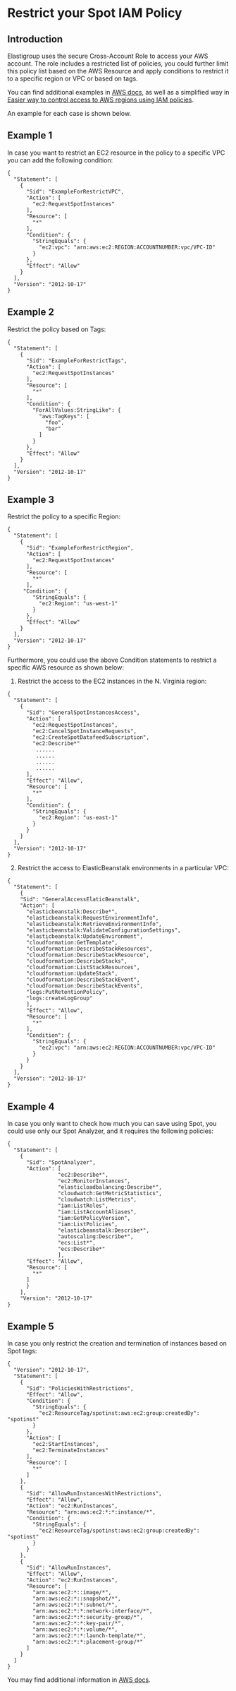 # Restrict your Spot IAM Policy

## Introduction

Elastigroup uses the secure Cross-Account Role to access your AWS account. The role includes a restricted list of policies, you could further limit this policy list based on the AWS Resource and apply conditions to restrict it to a specific region or VPC or based on tags.

You can find additional examples in [AWS docs](https://docs.aws.amazon.com/IAM/latest/UserGuide/reference_policies_elements_condition.html), as well as a simplified way in [Easier way to control access to AWS regions using IAM policies](https://aws.amazon.com/blogs/security/easier-way-to-control-access-to-aws-regions-using-iam-policies/).

An example for each case is shown below.

## Example 1

In case you want to restrict an EC2 resource in the policy to a specific VPC you can add the following condition:

```
{
  "Statement": [
    {
      "Sid": "ExampleForRestrictVPC",
      "Action": [
        "ec2:RequestSpotInstances"
      ],
      "Resource": [
        "*"
      ],
      "Condition": {
        "StringEquals": {
          "ec2:vpc": "arn:aws:ec2:REGION:ACCOUNTNUMBER:vpc/VPC-ID"
        }
      },
      "Effect": "Allow"
    }
  ],
  "Version": "2012-10-17"
}
```

## Example 2

Restrict the policy based on Tags:

```
{
  "Statement": [
    {
      "Sid": "ExampleForRestrictTags",
      "Action": [
        "ec2:RequestSpotInstances"
      ],
      "Resource": [
        "*"
      ],
      "Condition": {
        "ForAllValues:StringLike": {
          "aws:TagKeys": [
            "foo",
            "bar"
          ]
        }
      },
      "Effect": "Allow"
    }
  ],
  "Version": "2012-10-17"
}

```

## Example 3

Restrict the policy to a specific Region:

```
{
  "Statement": [
    {
      "Sid": "ExampleForRestrictRegion",
      "Action": [
        "ec2:RequestSpotInstances"
      ],
      "Resource": [
        "*"
      ],
     "Condition": {
        "StringEquals": {
          "ec2:Region": "us-west-1"
        }
      },
      "Effect": "Allow"
    }
  ],
  "Version": "2012-10-17"
}

```

Furthermore, you could use the above Condition statements to restrict a specific AWS resource as shown below:

1. Restrict the access to the EC2 instances in the N. Virginia region:

```
{
  "Statement": [
    {
      "Sid": "GeneralSpotInstancesAccess",
      "Action": [
        "ec2:RequestSpotInstances",
        "ec2:CancelSpotInstanceRequests",
        "ec2:CreateSpotDatafeedSubscription",
        "ec2:Describe*"
         ......
         ......
         ......
         ......
      ],
      "Effect": "Allow",
      "Resource": [
        "*"
      ],
      "Condition": {
        "StringEquals": {
          "ec2:Region": "us-east-1"
        }
      }
    }
  ],
  "Version": "2012-10-17"
}

```

2. Restrict the access to ElasticBeanstalk environments in a particular VPC:

```
{
  "Statement": [
    {
    "Sid": "GeneralAccessElaticBeanstalk",
    "Action": [
      "elasticbeanstalk:Describe*",
      "elasticbeanstalk:RequestEnvironmentInfo",
      "elasticbeanstalk:RetrieveEnvironmentInfo",
      "elasticbeanstalk:ValidateConfigurationSettings",
      "elasticbeanstalk:UpdateEnvironment",
      "cloudformation:GetTemplate",
      "cloudformation:DescribeStackResources",
      "cloudformation:DescribeStackResource",
      "cloudformation:DescribeStacks",
      "cloudformation:ListStackResources",
      "cloudformation:UpdateStack",
      "cloudformation:DescribeStackEvent",
      "cloudformation:DescribeStackEvents",
      "logs:PutRetentionPolicy",
      "logs:createLogGroup"
      ],
      "Effect": "Allow",
      "Resource": [
        "*"
      ],
      "Condition": {
        "StringEquals": {
          "ec2:vpc": "arn:aws:ec2:REGION:ACCOUNTNUMBER:vpc/VPC-ID"
        }
      }
    }
  ],
  "Version": "2012-10-17"
}

```

## Example 4

In case you only want to check how much you can save using Spot, you could use only our Spot Analyzer, and it requires the following policies:

```
{
  "Statement": [
    {
      "Sid": "SpotAnalyzer",
      "Action": [
                "ec2:Describe*",
                "ec2:MonitorInstances",
                "elasticloadbalancing:Describe*",
                "cloudwatch:GetMetricStatistics",
                "cloudwatch:ListMetrics",
                "iam:ListRoles",
                "iam:ListAccountAliases",
                "iam:GetPolicyVersion",
                "iam:ListPolicies",
                "elasticbeanstalk:Describe*",
                "autoscaling:Describe*",
                "ecs:List*",
                "ecs:Describe*"
                ],
      "Effect": "Allow",
      "Resource": [
        "*"
      ]
      }
    ],
    "Version": "2012-10-17"
}

```

## Example 5

In case you only restrict the creation and termination of instances based on Spot tags:

```
{
  "Version": "2012-10-17",
  "Statement": [
    {
      "Sid": "PoliciesWithRestrictions",
      "Effect": "Allow",
      "Condition": {
        "StringEquals": {
          "ec2:ResourceTag/spotinst:aws:ec2:group:createdBy": "spotinst"
        }
      },
      "Action": [
        "ec2:StartInstances",
        "ec2:TerminateInstances"
      ],
      "Resource": [
        "*"
      ]
    },
    {
      "Sid": "AllowRunInstancesWithRestrictions",
      "Effect": "Allow",
      "Action": "ec2:RunInstances",
      "Resource": "arn:aws:ec2:*:*:instance/*",
      "Condition": {
        "StringEquals": {
          "ec2:ResourceTag/spotinst:aws:ec2:group:createdBy": "spotinst"
        }
      }
    },
    {
      "Sid": "AllowRunInstances",
      "Effect": "Allow",
      "Action": "ec2:RunInstances",
      "Resource": [
        "arn:aws:ec2:*::image/*",
        "arn:aws:ec2:*::snapshot/*",
        "arn:aws:ec2:*:*:subnet/*",
        "arn:aws:ec2:*:*:network-interface/*",
        "arn:aws:ec2:*:*:security-group/*",
        "arn:aws:ec2:*:*:key-pair/*",
        "arn:aws:ec2:*:*:volume/*",
        "arn:aws:ec2:*:*:launch-template/*",
        "arn:aws:ec2:*:*:placement-group/*"
      ]
    }
  ]
}

```

You may find additional information in [AWS docs](https://docs.aws.amazon.com/IAM/latest/UserGuide/reference_policies_elements_condition.html).
